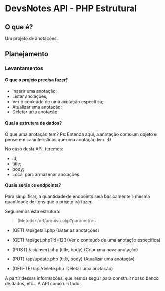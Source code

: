 # DevsNotes API - PHP Estrutural

## O que é?

Um projeto de anotações.

## Planejamento

### Levantamentos

#### O que o projeto precisa fazer?

- Inserir uma anotação;
- Listar anotações;
- Ver o conteúdo de uma anotação específica;
- Atualizar uma anotação;
- Deletar uma anotação

#### Qual a estrutura de dados?

O que uma anotação tem?
Ps: Entenda aqui, a anotação como um objeto e pense em características que uma anotação tem. ;D

No caso desta API, teremos:

- id;
- title;
- body;
- Local para armazenar anotações

#### Quais serão os endpoints?

Para simplificar, a quantidade de endpoints será basicamente a mesma quantidade de itens que o projeto irá fazer.

Seguiremos esta estrutura:

> (Metodo) /url/arquivo.php?parametros

- (GET) /api/getall.php (Listar as anotações)

- (GET) /api/get.php?id=123 (Ver o conteúdo de uma anotação específica)
- (POST) /api/insert.php (title, body) (Criar uma nova anotação)
- (PUT) /api/update.php (title, body) (Atualizar uma anotação)
- (DELETE) /api/delete.php (Deletar uma anotação)

A partir dessas informações, que iremos seguir para construir nosso banco de dados, etc... A API como um todo.
